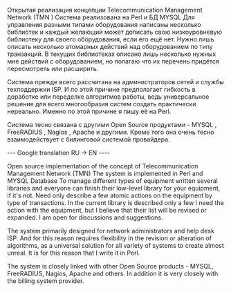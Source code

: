 Открытая реализация концепции Telecommunication Management Network  (TMN )
Система реализована на Perl  и БД MYSQL
Для управления разными типами оборудования написаны несколько библиотек и каждый желающий может дописать свою низкоуровневую библиотеку для своего оборудования, если его ещё нет.  Нужно лишь описать несколько атомарных действий над оборудованием по типу транзакций. В текущих библиотеках описано лишь несколько нужных мне действий с оборудованием, но полагаю что их перечень придётся пересмотреть или расширить.

Система прежде всего рассчитана на администраторов сетей и службы техподдержки ISP. И по этой причине предполагает гибкость в доработке или переделке алгоритмов работы, ведь универсальное решение для всего многообразия систем создать практически нереально. Именно по этой причине я пишу её на Perl.

Система тесно связана с другими Open Source продуктами - MYSQL , FreeRADIUS , Nagios , Apache  и другими. Кроме того она очень тесно взаимодействует с билинговой системой провайдера.

--- Google translation RU -> EN ----

Open source implementation of the concept of Telecommunication Management Network (TMN)
The system is implemented in Perl and MYSQL Database
To manage different types of equipment written several libraries and everyone can finish their low-level library for your equipment, if it's not. Need only describe a few atomic actions on the equipment by type of transactions. In the current library is described only a few I need the action with the equipment, but I believe that their list will be revised or expanded.
I am open for discussions and suggestions.

The system primarily designed for network administrators and help desk ISP. And for this reason requires flexibility in the revision or alteration of algorithms, as a universal solution for all variety of systems to create almost unreal. It is for this reason that I write it in Perl.

The system is closely linked with other Open Source products - MYSQL, FreeRADIUS, Nagios, Apache and others. In addition it is very closely with the billing system provider.